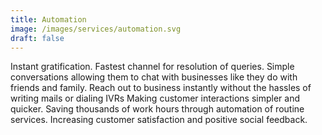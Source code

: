 ```yaml
---
title: Automation
image: /images/services/automation.svg
draft: false
---
```



Instant gratification. Fastest channel for resolution of queries. Simple conversations allowing them to chat with businesses like they do with friends and family. Reach out to business instantly without the hassles of writing mails or dialing IVRs Making customer interactions simpler and quicker. Saving thousands of work hours through automation of routine services. Increasing customer satisfaction and positive social feedback.
